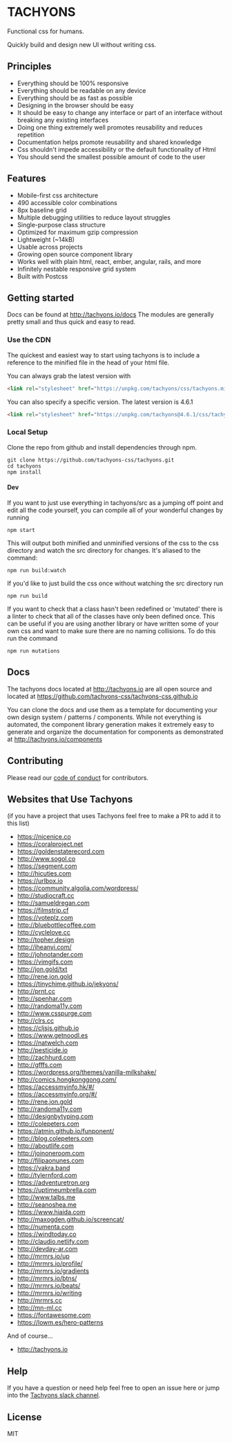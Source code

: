 # TACHYONS

Functional css for humans.

Quickly build and design new UI without writing css.

## Principles

* Everything should be 100% responsive
* Everything should be readable on any device
* Everything should be as fast as possible
* Designing in the browser should be easy
* It should be easy to change any interface or part of an interface without breaking any existing interfaces
* Doing one thing extremely well promotes reusability and reduces repetition
* Documentation helps promote reusability and shared knowledge
* Css shouldn't impede accessibility or the default functionality of Html
* You should send the smallest possible amount of code to the user

## Features

* Mobile-first css architecture
* 490 accessible color combinations
* 8px baseline grid
* Multiple debugging utilities to reduce layout struggles
* Single-purpose class structure
* Optimized for maximum gzip compression
* Lightweight (~14kB)
* Usable across projects
* Growing open source component library
* Works well with plain html, react, ember, angular, rails, and more
* Infinitely nestable responsive grid system
* Built with Postcss

## Getting started

Docs can be found at http://tachyons.io/docs
The modules are generally pretty small and thus quick and easy to read.

### Use the CDN

The quickest and easiest way to start using tachyons is to include a reference
to the minified file in the head of your html file.

You can always grab the latest version with
```html
<link rel="stylesheet" href="https://unpkg.com/tachyons/css/tachyons.min.css">
```
You can also specify a specific version. The latest version is 4.6.1
```html
<link rel="stylesheet" href="https://unpkg.com/tachyons@4.6.1/css/tachyons.min.css">
```

### Local Setup

Clone the repo from github and install dependencies through npm.

```
git clone https://github.com/tachyons-css/tachyons.git
cd tachyons
npm install
```

#### Dev

If you want to just use everything in tachyons/src as a jumping off point and
edit all the code yourself, you can compile all of your wonderful changes by
running

```npm start```

This will output both minified and unminified versions of the css to the css directory and watch the src directory for changes.
It's aliased to the command:

```npm run build:watch```

If you'd like to just build the css once without watching the src directory run

```npm run build```

If you want to check that a class hasn't been redefined or 'mutated' there is a linter to check that all of the classes have only been defined once. This can be useful if you are using another library or have written some of your own css and want to make sure there are no naming collisions. To do this run the command

```npm run mutations```

## Docs
The tachyons docs located at http://tachyons.io are all open source and located at https://github.com/tachyons-css/tachyons-css.github.io

You can clone the docs and use them as a template for documenting your own design system / patterns / components.
While not everything is automated, the component library generation makes it extremely easy to
generate and organize the documentation for components as demonstrated at http://tachyons.io/components


## Contributing

Please read our [code of conduct](https://github.com/tachyons-css/tachyons/blob/master/code-of-conduct.md) for contributors.

## Websites that Use Tachyons
(if you have a project that uses Tachyons feel free to make a PR to add it to this list)

* https://nicenice.co
* https://coralproject.net
* https://goldenstaterecord.com
* http://www.sogol.co
* https://segment.com
* http://hicuties.com
* https://urlbox.io
* https://community.algolia.com/wordpress/
* http://studiocraft.cc
* http://samueldregan.com
* https://filmstrip.cf
* https://voteplz.com
* http://bluebottlecoffee.com
* http://cyclelove.cc
* http://topher.design
* http://iheanyi.com/
* http://johnotander.com
* https://vimgifs.com
* http://jon.gold/txt
* http://rene.jon.gold
* https://tinychime.github.io/jekyons/
* http://prnt.cc
* http://spenhar.com
* http://randoma11y.com
* http://www.csspurge.com
* http://clrs.cc
* https://cljsjs.github.io
* https://www.getnoodl.es
* https://natwelch.com
* http://pesticide.io
* http://zachhurd.com
* http://gfffs.com
* https://wordpress.org/themes/vanilla-milkshake/
* http://comics.hongkonggong.com/
* https://accessmyinfo.hk/#/
* https://accessmyinfo.org/#/
* http://rene.jon.gold
* http://randoma11y.com
* http://designbytyping.com
* http://colepeters.com
* https://atmin.github.io/funponent/
* http://blog.colepeters.com
* http://aboutlife.com
* http://joinoneroom.com
* http://filipaonunes.com
* https://vakra.band
* http://tylernford.com
* https://adventuretron.org
* https://uptimeumbrella.com
* http://www.talbs.me
* http://seanoshea.me
* https://www.hiaida.com
* http://maxogden.github.io/screencat/
* http://numenta.com
* https://windtoday.co
* http://claudio.netlify.com
* http://devday-ar.com
* http://mrmrs.io/up
* http://mrmrs.io/profile/
* http://mrmrs.io/gradients
* http://mrmrs.io/btns/
* http://mrmrs.io/beats/
* http://mrmrs.io/writing
* http://mrmrs.cc
* http://mn-ml.cc
* https://fontawesome.com
* https://lowm.es/hero-patterns

And of course...
* http://tachyons.io

## Help

If you have a question or need help feel free to open an issue here or jump into the [Tachyons slack channel](http://tachyons-slack-invite.herokuapp.com).

## License

MIT
